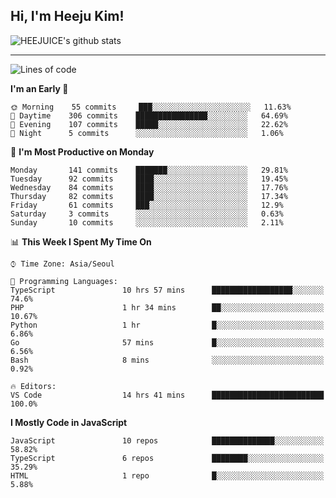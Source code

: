 ## Hi, I'm Heeju Kim!

![HEEJUICE's github stats](https://github-readme-stats.vercel.app/api?username=HEEJUICE&show_icons=true)

---
<!--START_SECTION:waka-->
![Lines of code](https://img.shields.io/badge/From%20Hello%20World%20I%27ve%20Written-22.1%20million%20lines%20of%20code-blue)

**I'm an Early 🐤** 

```text
🌞 Morning    55 commits     ███░░░░░░░░░░░░░░░░░░░░░░   11.63% 
🌆 Daytime    306 commits    ████████████████░░░░░░░░░   64.69% 
🌃 Evening    107 commits    █████░░░░░░░░░░░░░░░░░░░░   22.62% 
🌙 Night      5 commits      ░░░░░░░░░░░░░░░░░░░░░░░░░   1.06%

```
📅 **I'm Most Productive on Monday** 

```text
Monday       141 commits    ███████░░░░░░░░░░░░░░░░░░   29.81% 
Tuesday      92 commits     ████░░░░░░░░░░░░░░░░░░░░░   19.45% 
Wednesday    84 commits     ████░░░░░░░░░░░░░░░░░░░░░   17.76% 
Thursday     82 commits     ████░░░░░░░░░░░░░░░░░░░░░   17.34% 
Friday       61 commits     ███░░░░░░░░░░░░░░░░░░░░░░   12.9% 
Saturday     3 commits      ░░░░░░░░░░░░░░░░░░░░░░░░░   0.63% 
Sunday       10 commits     ░░░░░░░░░░░░░░░░░░░░░░░░░   2.11%

```


📊 **This Week I Spent My Time On** 

```text
⌚︎ Time Zone: Asia/Seoul

💬 Programming Languages: 
TypeScript               10 hrs 57 mins      ██████████████████░░░░░░░   74.6% 
PHP                      1 hr 34 mins        ██░░░░░░░░░░░░░░░░░░░░░░░   10.67% 
Python                   1 hr                █░░░░░░░░░░░░░░░░░░░░░░░░   6.86% 
Go                       57 mins             █░░░░░░░░░░░░░░░░░░░░░░░░   6.56% 
Bash                     8 mins              ░░░░░░░░░░░░░░░░░░░░░░░░░   0.92%

🔥 Editors: 
VS Code                  14 hrs 41 mins      █████████████████████████   100.0%

```

**I Mostly Code in JavaScript** 

```text
JavaScript               10 repos            ██████████████░░░░░░░░░░░   58.82% 
TypeScript               6 repos             ████████░░░░░░░░░░░░░░░░░   35.29% 
HTML                     1 repo              █░░░░░░░░░░░░░░░░░░░░░░░░   5.88%

```



<!--END_SECTION:waka-->
